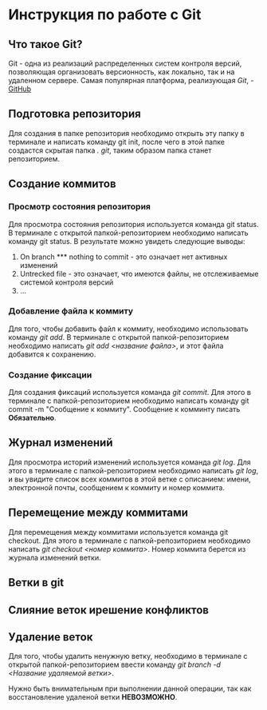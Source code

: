 # Инструкция по работе с Git

## Что такое Git?

Git - одна из реализаций распределенных систем контроля версий, позволяющая организовать версионность, как локально, так и на удаленном сервере. Самая популярная платформа, реализующая *Git*, - [GitHub](https://github.com)

## Подготовка репозитория

Для создания в папке репозитория необходимо открыть эту папку в терминале и написать команду git init, после чего в этой папке создастся скрытая папка *. git*, таким образом папка станет репозиторием. 

## Создание коммитов

### Просмотр состояния репозитория

Для просмотра состояния репозитория используется команда git status. В терминале с открытой папкой-репозиторием необходимо написать команду git status. В  результате можно увидеть следующие выводы:
1. On branch *** nothing to commit - это означает нет активных изменений
2. Untrecked file - это означает, что имеются файлы, не отслеживаемые системой контроля версий
3. ...

### Добавление файла к коммиту

Для того, чтобы добавить файл к коммиту, необходимо использовать команду *git add*. В терминале с открытой папкой-репозиторием необходимо написать *git add <название файла>*, и этот файла добавится к сохранению.

### Создание фиксации

Для создания фиксаций используется команда *git commit*. Для этого в терминале с папкой-репозиторием необходимо написать команду git commit -m "Сообщение к коммиту". Сообщение к комминту писать **Обязательно**.

## Журнал изменений

Для просмотра историй изменений используется команда *git log*. Для этого в терминале с папкой-репозиторием необходимо написать *git log*, и вы увидите список всех коммитов в этой ветке с описанием: имени, электронной почты, сообщением к коммиту и номер коммита.

## Перемещение между коммитами

Для перемещения между коммитами используется команда git checkout. Для этого в терминале с папкой-репозиторием необходимо написать *git checkout <номер коммита>*. Номер коммита берется из журнала изменений ветки.

## Ветки в git

## Слияние веток ирешение конфликтов

## Удаление веток

Для того, чтобы удалить ненужную ветку, необходимо в терминале с открытой папкой-репозиторием ввести команду *git branch -d <Название удаляемой ветки>*.

Нужно быть внимательным при выполнении данной операции, так как восстановление удаленой ветки **НЕВОЗМОЖНО**.